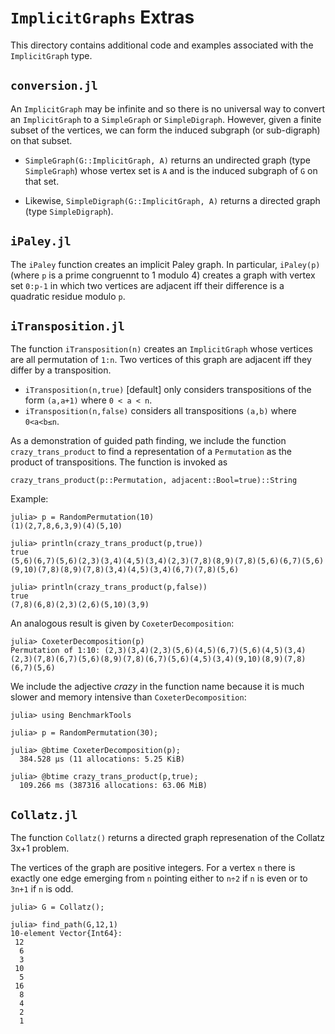 # `ImplicitGraphs` Extras

This directory contains additional code and examples associated with the `ImplicitGraph` type.

## `conversion.jl`



An `ImplicitGraph` may be infinite and so there is no universal way to convert an `ImplicitGraph` to a `SimpleGraph` or `SimpleDigraph`. However, given a finite subset of the vertices, we can form the induced subgraph (or sub-digraph) on that subset.

* `SimpleGraph(G::ImplicitGraph, A)` returns an undirected graph (type `SimpleGraph`) whose 
  vertex set is `A` and is the induced subgraph of `G` on that set.

* Likewise, `SimpleDigraph(G::ImplicitGraph, A)` returns a directed graph 
  (type `SimpleDigraph`).



## `iPaley.jl`

The `iPaley` function creates an implicit Paley graph. In particular, `iPaley(p)` 
(where `p` is a prime congruennt to 1 modulo 4) creates a graph with vertex set `0:p-1` 
in which two vertices are adjacent iff their difference is a quadratic residue modulo `p`.


## `iTransposition.jl`

The function `iTransposition(n)` creates an `ImplicitGraph` whose vertices
are all permutation of `1:n`. Two vertices of this graph are adjacent iff
they differ by a transposition.

* `iTransposition(n,true)` [default] only considers transpositions of the form `(a,a+1)` where `0 < a < n`.
* `iTransposition(n,false)` considers all transpositions `(a,b)` where `0<a<b≤n`.

As a demonstration of guided path finding, we include the function `crazy_trans_product` 
to find a representation of a `Permutation` as the product of transpositions. 
The function is invoked as


`crazy_trans_product(p::Permutation, adjacent::Bool=true)::String`

Example:
```
julia> p = RandomPermutation(10)
(1)(2,7,8,6,3,9)(4)(5,10)

julia> println(crazy_trans_product(p,true))
true
(5,6)(6,7)(5,6)(2,3)(3,4)(4,5)(3,4)(2,3)(7,8)(8,9)(7,8)(5,6)(6,7)(5,6)(9,10)(7,8)(8,9)(7,8)(3,4)(4,5)(3,4)(6,7)(7,8)(5,6)

julia> println(crazy_trans_product(p,false))
true
(7,8)(6,8)(2,3)(2,6)(5,10)(3,9)
```

An analogous result is given by `CoxeterDecomposition`:
```
julia> CoxeterDecomposition(p)
Permutation of 1:10: (2,3)(3,4)(2,3)(5,6)(4,5)(6,7)(5,6)(4,5)(3,4)(2,3)(7,8)(6,7)(5,6)(8,9)(7,8)(6,7)(5,6)(4,5)(3,4)(9,10)(8,9)(7,8)(6,7)(5,6)
```

We include the adjective *crazy* in the function name because it is much slower and 
memory intensive than `CoxeterDecomposition`:
```
julia> using BenchmarkTools

julia> p = RandomPermutation(30);

julia> @btime CoxeterDecomposition(p);
  384.528 μs (11 allocations: 5.25 KiB)

julia> @btime crazy_trans_product(p,true);
  109.266 ms (387316 allocations: 63.06 MiB)
```

## `Collatz.jl`

The function `Collatz()` returns a directed graph represenation of the Collatz 3x+1 problem.

The vertices of the graph are positive integers. For a vertex `n`
there is exactly one edge emerging from `n` pointing either to
`n÷2` if `n` is even or to `3n+1` if `n` is odd.

```
julia> G = Collatz();

julia> find_path(G,12,1)
10-element Vector{Int64}:
 12
  6
  3
 10
  5
 16
  8
  4
  2
  1
```


